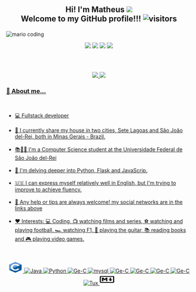 <h2 align="center">
 Hi! I'm Matheus
  <img src="https://raw.githubusercontent.com/iampavangandhi/iampavangandhi/master/gifs/Hi.gif" width="25px">
  <br />
  Welcome to my GitHub profile!!!
  <img src="https://visitor-badge.laobi.icu/badge?page_id=matheuznsilva.matheuznsilva" alt="visitors">
  <p></p>

</h2>

<div>
  <img src="https://i.imgur.com/1ZvVkDc.gif" alt="mario coding"/>
</div>

<p></p>
<div align="center">
  <a href="https://www.linkedin.com/in/matheuznsilva/" target="_blank"><img src="https://img.shields.io/badge/-LinkedIn-%230077B5?style=for-the-badge&logo=linkedin&logoColor=white" target="_blank"></a>
  <a href="https://instagram.com/matheuznsilva" target="_blank"><img src="https://img.shields.io/badge/-Instagram-%23E4405F?style=for-the-badge&logo=instagram&logoColor=white" target="_blank"></a>
  <a href="https://telegram.me/matheuznsilva" target="_blank"><img src="https://img.shields.io/badge/Telegram-2CA5E0?style=for-the-badge&logo=telegram&logoColor=white" target="_blank"></a>
  <a href="https://discord.com/users/matheuznsilva#3534" target="_blank"><img src="https://img.shields.io/badge/Discord-7289DA?style=for-the-badge&logo=discord&logoColor=white" target="_blank"></a>
</div>

##

<div align="center">
  <p>
    <br />
  </p>
  
  <a href="https://github.com/matheuznsilva">
  <img height="195px" src="https://github-readme-stats.vercel.app/api?username=matheuznsilva&show_icons=true&hide_border=true&theme=tokyonight&include_all_commits=true&count_private=true"/>
  <img height="195px" src="https://github-readme-stats.vercel.app/api/top-langs/?username=matheuznsilva&hide_border=true&layout=compact&langs_count=7&theme=tokyonight"/>  
</div>

<!--[![Ashutosh's github activity graph](https://github-readme-activity-graph.vercel.app/graph?username=matheuznsilva&bg_color=gba(0, 0, 0, 0)&color=9e4c98&line=793698&point=481f5b&area=true&hide_border=true)](https://github.com/ashutosh00710/github-readme-activity-graph)-->

<!--*************** About ***************-->
<h3>🚀 About me...</h3>
<br />
<div>
  <ul>
    <li>💻 Fullstack developer </li><br/>
    <li>📌 I currently share my house in two cities, Sete Lagoas and São João del-Rei, both in Minas Gerais - Brazil.</li><br/>
    <li>📚👨‍🎓 I'm a Computer Science student at the Universidade Federal de São João del-Rei</li><br/>
    <li>🌱 I'm delving deeper into Python, Flask and JavaScrip.</li><br/>
    <li>🇺🇸 I can express myself relatively well in English, but I'm trying to improve to achieve fluency.</li><br/>
    <li>💬 Any help or tips are always welcome! my social networks are in the links above</li><br/>
    <li>❤️ Interests: 💻 Coding, 📺 watching films and series, ⚽ watching and playing football, 🏎️ watching F1, 🎸 playing the guitar, 📚 reading books and 🎮 playing video games.</li><br/>
  </ul>
</div>
<div align="center" style="display: inline_block"><br>
  
  <img alt="Ge-C" height="30" width="40" src="https://raw.githubusercontent.com/devicons/devicon/master/icons/c/c-original.svg">
  <img alt="Java" height="30" width="40" src="https://cdn.jsdelivr.net/gh/devicons/devicon/icons/java/java-plain.svg"/>
  <img alt="Python" height="30" width="40" src="https://cdn.jsdelivr.net/gh/devicons/devicon/icons/python/python-plain-wordmark.svg" />
  <img alt="Ge-C" height="30" width="40" src="https://cdn.jsdelivr.net/gh/devicons/devicon/icons/flask/flask-original-wordmark.svg" />
  <img alt="mysql" height="30" width="40" src="https://cdn.jsdelivr.net/gh/devicons/devicon/icons/mysql/mysql-original-wordmark.svg" />
  <img alt="Ge-C" height="30" width="40" src="https://cdn.jsdelivr.net/gh/devicons/devicon/icons/html5/html5-original.svg" />
  <img alt="Ge-C" height="30" width="40" src="https://cdn.jsdelivr.net/gh/devicons/devicon/icons/css3/css3-original.svg" />
  <img alt="Ge-C" height="30" width="40" src="https://cdn.jsdelivr.net/gh/devicons/devicon/icons/javascript/javascript-original.svg" />
  <!--<img align="center" alt="Ge-C" height="30" width="40" src="https://cdn.jsdelivr.net/gh/devicons/devicon/icons/oracle/oracle-original.svg" />-->
  <img alt="Ge-C" height="30" width="40" src="https://cdn.jsdelivr.net/gh/devicons/devicon/icons/arduino/arduino-original-wordmark.svg" />
  <!--<img align="center" alt="Dart" height="30" width="40" src="https://cdn.jsdelivr.net/gh/devicons/devicon/icons/dart/dart-original.svg"/>
  <img align="center" alt="Flutter" height="30" width="40" src="https://cdn.jsdelivr.net/gh/devicons/devicon/icons/flutter/flutter-original.svg"/>-->
  <!--<img align="center" alt="Janela" height="30" width="40" src="https://cdn.jsdelivr.net/gh/devicons/devicon/icons/windows8/windows8-original.svg"/>-->
  <img alt="Tux" height="30" width="40" src="https://cdn.jsdelivr.net/gh/devicons/devicon/icons/linux/linux-plain.svg"/>
  <!--<img align="center" alt="Apple" height="30" width="40" src="https://cdn.jsdelivr.net/gh/devicons/devicon/icons/apple/apple-original.svg"/>-->
  <img alt="Ge-Markdown" height="30" width="40" src="https://raw.githubusercontent.com/devicons/devicon/master/icons/markdown/markdown-original.svg">
  <!--<img align="center" alt="LaTex" height="30" width="40" src="https://cdn.jsdelivr.net/gh/devicons/devicon/icons/latex/latex-original.svg"/>-->
  
</div> 

  ##
 

